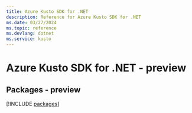 ```yaml
---
title: Azure Kusto SDK for .NET
description: Reference for Azure Kusto SDK for .NET
ms.date: 03/27/2024
ms.topic: reference
ms.devlang: dotnet
ms.service: kusto
---
```

# Azure Kusto SDK for .NET - preview
## Packages - preview
[!INCLUDE [packages](kusto-index.md)]